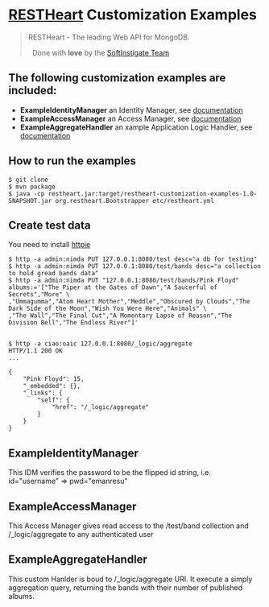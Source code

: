 [RESTHeart](restheart.org) Customization Examples
=========

> RESTHeart - The leading Web API for MongoDB. 
> 
> &nbsp;&nbsp;Done with **love** by the [SoftInstigate Team](http://www.softinstigate.com)


The following customization examples are included:
----
* **ExampleIdentityManager** an Identity Manager, see [documentation](https://softinstigate.atlassian.net/wiki/x/HADM)
* **ExampleAccessManager** an Access Manager, see [documentation](https://softinstigate.atlassian.net/wiki/x/HgDM)
* **ExampleAggregateHandler** an xample Application Logic Handler, see [documentation](https://softinstigate.atlassian.net/wiki/x/IoCw)

How to run the examples
----

```
$ git clone
$ mvn package
$ java -cp restheart.jar:target/restheart-customization-examples-1.0-SNAPSHOT.jar org.restheart.Bootstrapper etc/restheart.yml 
```

Create test data
----

You need to install [httpie](https://github.com/jkbrzt/httpie)

```
$ http -a admin:nimda PUT 127.0.0.1:8080/test desc="a db for testing"
$ http -a admin:nimda PUT 127.0.0.1:8080/test/bands desc="a collection to hold gread bands data"
$ http -a admin:nimda PUT "127.0.0.1:8080/test/bands/Pink Floyd" albums:='["The Piper at the Gates of Dawn","A Saucerful of Secrets","More" \
,"Ummagumma","Atom Heart Mother","Meddle","Obscured by Clouds","The Dark Side of the Moon","Wish You Were Here","Animals" \
,"The Wall","The Final Cut","A Momentary Lapse of Reason","The Division Bell","The Endless River"]'


$ http -a ciao:oaic 127.0.0.1:8080/_logic/aggregate
HTTP/1.1 200 OK
...

{
    "Pink Floyd": 15, 
    "_embedded": {}, 
    "_links": {
        "self": {
            "href": "/_logic/aggregate"
        }
    }
}

```

ExampleIdentityManager
---

This IDM verifies the password to be the flipped id string, i.e. id="username" => pwd="emanresu"


ExampleAccessManager
---

This Access Manager gives read access to the /test/band collection and /_logic/aggregate to any authenticated user

ExampleAggregateHandler
---

This custom Hanlder is boud to /_logic/aggregate URI. It execute a simply aggregation query, returning the bands with their number of published albums.
